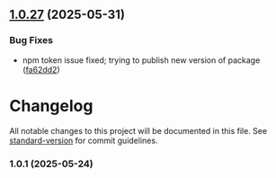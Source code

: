 ## [1.0.27](https://github.com/onlineapps/agent-registry-client/compare/v1.0.26...v1.0.27) (2025-05-31)


### Bug Fixes

* npm token issue fixed; trying to publish new version of package ([fa62dd2](https://github.com/onlineapps/agent-registry-client/commit/fa62dd213e8bbd573eb83b8650f2cbdce2b81101))

# Changelog

All notable changes to this project will be documented in this file. See [standard-version](https://github.com/conventional-changelog/standard-version) for commit guidelines.

### 1.0.1 (2025-05-24)
